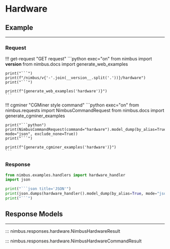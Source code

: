 # Hardware

## Example
---

### Request
!!! get-request "GET request"
    ```python exec="on"
    from nimbus import __version__
    from nimbus.docs import generate_web_examples

    print("```")
    print(f"/nimbus/v{'-'.join(__version__.split('.'))}/hardware")
    print("```")

    print(f"{generate_web_examples('hardware')}")
    ```


!!! cgminer "CGMiner style command"
    ```python exec="on"
    from nimbus.requests import NimbusCommandRequest
    from nimbus.docs import generate_cgminer_examples


    print("```python")
    print(NimbusCommandRequest(command="hardware").model_dump(by_alias=True, mode="json", exclude_none=True))
    print("```")

    print(f"{generate_cgminer_examples('hardware')}")
    ```

### Response
```python exec="on"
from nimbus.examples.handlers import hardware_handler
import json

print("```json title='JSON'")
print(json.dumps(hardware_handler().model_dump(by_alias=True, mode="json"), indent=4))
print("```")
```


## Response Models
---

::: nimbus.responses.hardware.NimbusHardwareResult

::: nimbus.responses.hardware.NimbusHardwareCommandResult
